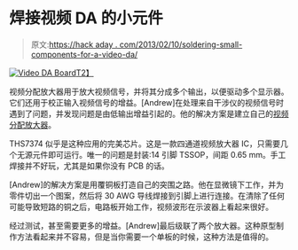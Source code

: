 # 焊接视频 DA 的小元件

> 原文:[https://hack aday . com/2013/02/10/soldering-small-components-for-a-video-da/](https://hackaday.com/2013/02/10/soldering-small-components-for-a-video-da/)

[![Video DA Board](../Images/a2ccb585b81cf8e0b210e16ad9ee1040.png)T2】](http://hackaday.com/2013/02/10/soldering-small-components-for-a-video-da/videoda/)

视频分配放大器用于放大视频信号，并将其分成多个输出，以便驱动多个显示器。它们还用于校正输入视频信号的增益。[Andrew]在处理来自干涉仪的视频信号时遇到了问题，并发现问题是由低输出增益引起的。他的解决方案是建立自己的[视频分配放大器](http://darkerview.com/wordpress/?p=7333 "A Video Distribution Amplifier")。

THS7374 似乎是这种应用的完美芯片。这是一款四通道视频放大器 IC，只需要几个无源元件即可运行。唯一的问题是封装:14 引脚 TSSOP，间距 0.65 mm。手工焊接并不好玩，尤其是如果你没有 PCB 的话。

[Andrew]的解决方案是用覆铜板打造自己的突围之路。他在显微镜下工作，并为零件切出一个图案，然后将 30 AWG 导线焊接到引脚上进行连接。在清除了任何可能导致短路的铜之后，电路板开始工作，视频波形在示波器上看起来很好。

经过测试，甚至需要更多的增益。[Andrew]最后级联了两个放大器。这种原型制作方法看起来并不容易，但是当你需要一个单板的时候，这种方法是值得的。